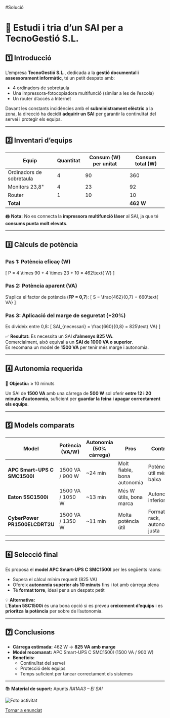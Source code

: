 #Solució 


# 🔋 Estudi i tria d’un SAI per a TecnoGestió S.L.

## 1️⃣ Introducció

L’empresa **TecnoGestió S.L.**, dedicada a la **gestió documental i assessorament informàtic**, té un petit despatx amb:

- 4 ordinadors de sobretaula  
- Una impressora-fotocopiadora multifunció (similar a les de l’escola)  
- Un router d’accés a Internet  

Davant les constants incidències amb el **subministrament elèctric** a la zona, la direcció ha decidit **adquirir un SAI** per garantir la continuïtat del servei i protegir els equips.

---

## 2️⃣ Inventari d’equips

| Equip | Quantitat | Consum (W) per unitat | Consum total (W) |
|--------|------------|------------------------|------------------|
| Ordinadors de sobretaula | 4 | 90 | 360 |
| Monitors 23,8" | 4 | 23 | 92 |
| Router | 1 | 10 | 10 |
| **Total** | | | **462 W** |

🖨️ **Nota:** No es connecta la **impressora multifunció làser** al SAI, ja que té **consums punta molt elevats**.

---

## 3️⃣ Càlculs de potència

### Pas 1: Potència eficaç (W)
\[
P = 4 \times 90 + 4 \times 23 + 10 = 462\text{ W}
\]

### Pas 2: Potència aparent (VA)
S’aplica el factor de potència (**FP = 0,7**):
\[
S = \frac{462}{0,7} = 660\text{ VA}
\]

### Pas 3: Aplicació del marge de seguretat (+20%)
Es divideix entre 0,8:
\[
SAI_{necessari} = \frac{660}{0,8} = 825\text{ VA}
\]

✅ **Resultat:** Es necessita un SAI **d’almenys 825 VA**.  
Comercialment, això equival a un **SAI de 1000 VA o superior**.  
Es recomana un model de **1500 VA** per tenir més marge i autonomia.

---

## 4️⃣ Autonomia requerida

🎯 **Objectiu:** ≥ 10 minuts

Un SAI de **1500 VA** amb una càrrega de **500 W** sol oferir **entre 12 i 20 minuts d’autonomia**, suficient per **guardar la feina i apagar correctament els equips**.

---

## 5️⃣ Models comparats

| Model | Potència (VA/W) | Autonomia (50% càrrega) | Pros | Contres |
|--------|------------------|--------------------------|------|----------|
| **APC Smart-UPS C SMC1500I** | 1500 VA / 900 W | ~24 min | Molt fiable, bona autonomia | Potència útil més baixa |
| **Eaton 5SC1500i** | 1500 VA / 1050 W | ~13 min | Més W útils, bona marca | Autonomia inferior |
| **CyberPower PR1500ELCDRT2U** | 1500 VA / 1350 W | ~11 min | Molta potència útil | Format rack, autonomia justa |

---

## 6️⃣ Selecció final

Es proposa el **model APC Smart-UPS C SMC1500I** per les següents raons:

- Supera el càlcul mínim requerit (825 VA)  
- Ofereix **autonomia superior als 10 minuts** fins i tot amb càrrega plena  
- Té **format torre**, ideal per a un despatx petit  

💡 **Alternativa:**  
L’**Eaton 5SC1500i** és una bona opció si es preveu **creixement d’equips** i es **prioritza la potència** per sobre de l’autonomia.

---

## 7️⃣ Conclusions

- **Càrrega estimada:** 462 W → **825 VA amb marge**  
- **Model recomanat:** APC Smart-UPS C SMC1500I (1500 VA / 900 W)  
- **Beneficis:**  
  - Continuïtat del servei  
  - Protecció dels equips  
  - Temps suficient per tancar correctament els sistemes

---

📚 **Material de suport:** Apunts *RA1AA3 – El SAI*

![Foto activitat](img/imatge01.png)

[Tornar a enunciat](README.md)
